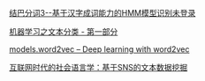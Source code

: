 [结巴分词3--基于汉字成词能力的HMM模型识别未登录](http://www.cnblogs.com/zhbzz2007/p/6092313.html)

[机器学习之文本分类 - 第一部分](http://blog.rockyqi.net/machine-learning-text-classification%20-%20part%20I.html)

[models.word2vec – Deep learning with word2vec](http://radimrehurek.com/gensim/models/word2vec.html)

[互联网时代的社会语言学：基于SNS的文本数据挖掘](http://www.matrix67.com/blog/archives/5044)

